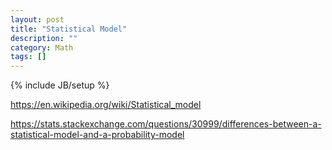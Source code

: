 ```yaml
---
layout: post
title: "Statistical Model"
description: ""
category: Math
tags: []
---
```

{% include JB/setup %}

https://en.wikipedia.org/wiki/Statistical_model

https://stats.stackexchange.com/questions/30999/differences-between-a-statistical-model-and-a-probability-model
